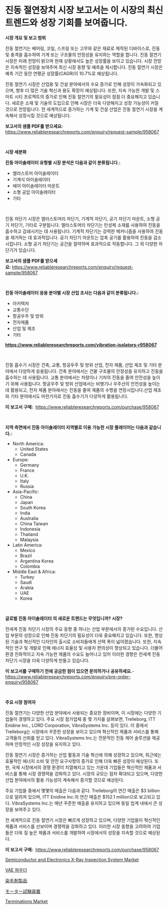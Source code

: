 <p><h1>진동 절연장치 시장 보고서는 이 시장의 최신 트렌드와 성장 기회를 보여줍니다.</h1></p><p><strong>시장 개요 및 보고 범위</strong></p>
<p><p>진동 절연기는 베어링, 코일, 스프링 또는 고무와 같은 재료로 제작된 디바이스로, 진동 및 충격을 흡수하여 기계 또는 구조물의 안정성을 유지하는 역할을 합니다. 진동 절연기 시장은 미래 전망이 밝으며 현재 상황에서도 높은 성장률을 보이고 있습니다. 시장 전망은 지속적인 성장을 보여주며 최신 시장 동향 및 예측을 제시합니다. 진동 절연기 시장은 예측 기간 동안 연평균 성장률(CAGR)이 10.7%로 예상됩니다.</p><p>진동 절연기 시장은 산업용 및 건설 분야에서의 수요 증가로 인해 성장이 가속화되고 있으며, 향후 더 많은 기술 혁신과 용도 확장이 예상됩니다. 또한, 지속 가능한 개발 및 스마트 시티 프로젝트의 증가로 인해 진동 절연기의 필요성이 점점 더 중요해지고 있습니다. 새로운 소재 및 기술의 도입으로 인해 시장은 더욱 다양해지고 성장 가능성이 커질 것으로 전망됩니다. 전 세계적으로 증가하는 기계 및 건설 산업은 진동 절연기 시장을 계속해서 성장시킬 것으로 예상됩니다.</p></p>
<p><strong>보고서의 샘플 PDF를 받으세요:</strong> <a href="https://www.reliableresearchreports.com/enquiry/request-sample/958067">https://www.reliableresearchreports.com/enquiry/request-sample/958067</a></p>
<p>&nbsp;</p>
<p><strong>시장 세분화</strong></p>
<p><strong>진동 아이솔레이터 유형별 시장 분석은 다음과 같이 분류됩니다.:</strong></p>
<p><ul><li>엘라스토머 아이솔레이터</li><li>기계식 아이솔레이터</li><li>에어 아이솔레이터 마운트</li><li>소형 공압 아이솔레이터</li><li>기타</li></ul></p>
<p>&nbsp;</p>
<p><p>진동 차단기 시장은 엘라스토머리 차단기, 기계적 차단기, 공기 차단기 마운트, 소형 공기 차단기, 기타로 구분됩니다. 엘라스토머리 차단기는 탄성체 소재를 사용하여 진동을 흡수하고 감쇄시키는 데 사용됩니다. 기계적 차단기는 강력한 메커니즘을 사용하여 진동을 제거하는 데 효과적입니다. 공기 차단기 마운트는 압축 공기를 활용하여 진동을 감소시킵니다. 소형 공기 차단기는 공간을 절약하며 효과적으로 작동합니다. 그 외 다양한 차단기가 있습니다.</p></p>
<p><strong>보고서의 샘플 PDF를 받으세요:</strong>&nbsp;<a href="https://www.reliableresearchreports.com/enquiry/request-sample/958067">https://www.reliableresearchreports.com/enquiry/request-sample/958067</a></p>
<p>&nbsp;</p>
<p><strong> 진동 아이솔레이터 응용 분야별 시장 산업 조사는 다음과 같이 분류됩니다.:</strong></p>
<p><ul><li>아키텍처</li><li>교통수단</li><li>항공우주 및 방위</li><li>전자제품</li><li>산업 및 제조</li><li>기타</li></ul></p>
<p><strong><a href="https://www.reliableresearchreports.com/vibration-isolators-r958067">https://www.reliableresearchreports.com/vibration-isolators-r958067</a></strong></p>
<p>&nbsp;</p>
<p><p>진동 흡수기 시장은 건축, 교통, 항공우주 및 방위 산업, 전자 제품, 산업 제조 및 기타 분야에서 다양하게 응용됩니다. 건축 분야에서는 건물 구조물의 안정성을 유지하고 진동을 흡수하는 데 사용됩니다. 교통 분야에서는 차량이나 기차의 진동을 줄여 안전성을 높이기 위해 사용됩니다. 항공우주 및 방위 산업에서는 비행기나 우주선의 안전성을 높이는 데 활용되고, 전자 제품 분야에서는 진동을 줄여 제품의 수명을 연장시킵니다.산업 제조와 기타 분야에서도 마찬가지로 진동 흡수기가 다양하게 활용됩니다.</p></p>
<p><strong>이 보고서 구매:</strong>&nbsp; <a href="https://www.reliableresearchreports.com/purchase/958067">https://www.reliableresearchreports.com/purchase/958067</a></p>
<p>&nbsp;</p>
<p><strong>지역 측면에서 진동 아이솔레이터 지역별로 이용 가능한 시장 플레이어는 다음과 같습니다.:</strong></p>
<p><ul>
    <li>
        North America:
        <ul>
            <li>United States</li>
            <li>Canada</li>
        </ul>
    </li>
    <li>
        Europe:
        <ul>
            <li>Germany</li>
            <li>France</li>
            <li>U.K.</li>
            <li>Italy</li>
            <li>Russia</li>
        </ul>
    </li>
    <li>
        Asia-Pacific:
        <ul>
            <li>China</li>
            <li>Japan</li>
            <li>South Korea</li>
            <li>India</li>
            <li>Australia</li>
            <li>China Taiwan</li>
            <li>Indonesia</li>
            <li>Thailand</li>
            <li>Malaysia</li>
        </ul>
    </li>
    <li>
        Latin America:
        <ul>
            <li>Mexico</li>
            <li>Brazil</li>
            <li>Argentina Korea</li>
            <li>Colombia</li>
        </ul>
    </li>
    <li>
        Middle East & Africa:
        <ul>
            <li>Turkey</li>
            <li>Saudi</li>
            <li>Arabia</li>
            <li>UAE</li>
            <li>Korea</li>
        </ul>
    </li>
    </ul></p>
<p>&nbsp;</p>
<p><strong>글로벌 진동 아이솔레이터 의 새로운 트렌드는 무엇입니까? 시장?</strong></p>
<p><p>전세계 진동 차단기 시장의 주요 동향 중 하나는 산업 부문에서의 증가된 수요입니다. 산업 부문의 성장으로 인해 진동 차단기의 필요성이 더욱 중요해지고 있습니다. 또한, 향상된 기술과 혁신적인 디자인의 출시로 소비자들에게 선택 폭이 넓어졌습니다. 또한, 지속적인 연구 및 개발로 인해 에너지 효율성 및 사용자 편의성이 향상되고 있습니다. 더불어 환경 친화적이고 지속 가능한 제품의 수요도 늘어나고 있어 이러한 경향은 전세계 진동 차단기 시장을 더욱 다양하게 만들고 있습니다.</p></p>
<p><strong>이 보고서를 구매하기 전에 궁금한 점이 있으면 문의하거나 공유하세요.</strong>- <a href="https://www.reliableresearchreports.com/enquiry/pre-order-enquiry/958067">https://www.reliableresearchreports.com/enquiry/pre-order-enquiry/958067</a></p>
<p>&nbsp;</p>
<p><strong>주요 시장 참여자</strong></p>
<p><p>진동 절연기는 다양한 산업 분야에서 사용되는 중요한 장비이며, 이 시장에는 다양한 기업들이 경쟁하고 있다. 주요 시장 참가업체 중 몇 가지를 살펴보면, Trelleborg, ITT Enidine Inc., LORD Corporation, VibraSystems Inc. 등이 있다. 이 중에서 Trelleborg는 시장에서 꾸준한 성장을 보이고 있으며 혁신적인 제품과 서비스를 통해 고객들의 신뢰를 얻고 있다. VibraSystems Inc.는 전문적인 진동 제어 솔루션을 제공하며 안정적인 시장 성장을 유지하고 있다.</p><p>진동 절연기 시장은 증가하는 산업 활동과 기술 혁신에 의해 성장하고 있으며, 최근에는 효율적인 에너지 소비 및 안전 요구사항의 증가로 인해 더욱 빠른 성장이 예상된다. 또한, 국제 시장에서의 경쟁 환경이 치열해지고 있는 가운데 기업들은 혁신적인 제품과 서비스를 통해 시장 경쟁력을 강화하고 있다. 시장의 규모는 점차 확대되고 있으며, 다양한 산업 분야에서의 활용 가능성이 계속해서 증가할 것으로 예상된다.</p><p>주요 기업들 중에서 몇몇의 매출은 다음과 같다. Trelleborg의 연간 매출은 $3 billion으로 알려져 있으며, ITT Enidine Inc.의 연간 매출은 $152.1 million으로 보고되고 있다. VibraSystems Inc.는 매년 꾸준한 매출을 유지하고 있으며 동일 업계 내에서 큰 성장을 보여주고 있다.</p><p>전 세계적으로 진동 절연기 시장은 빠르게 성장하고 있으며, 다양한 기업들이 혁신적인 제품과 서비스를 선보이며 경쟁력을 강화하고 있다. 이러한 시장 동향을 고려하여 기업들은 더욱 질 높은 제품과 서비스를 개발하여 시장에서의 성장을 지속할 것으로 예상된다.</p></p>
<p><strong>이 보고서 구매:</strong>&nbsp;&nbsp;<a href="https://www.reliableresearchreports.com/purchase/958067">https://www.reliableresearchreports.com/purchase/958067</a></p>
<p><p><a href="https://issuu.com/reportprime-2/docs/semiconductor-and-electronics-x-ray-inspection-sys">Semiconductor and Electronics X-Ray Inspection System Market</a></p><p><a href="https://github.com/GabrielBlanda5656/Market-Research-Report-List-1/blob/main/168702717445.md">VAE 파우더</a></p><p><a href="https://github.com/EstelWisozk1/Market-Research-Report-List-1/blob/main/209253818721.md">染毛剤製品</a></p><p><a href="https://medium.com/@urinalisis45667/%E3%83%A2%E3%83%BC%E3%82%BF%E3%83%BC%E3%83%86%E3%82%B9%E3%83%88%E8%A3%85%E7%BD%AE%E5%B8%82%E5%A0%B4-2031%E5%B9%B4%E3%81%BE%E3%81%A7%E3%81%AE%E6%88%90%E5%8A%9F%E3%81%99%E3%82%8B%E3%83%93%E3%82%B8%E3%83%8D%E3%82%B9%E6%88%A6%E7%95%A5%E3%81%AE%E9%8D%B5-4a2608cdc64a">モーター試験装置</a></p><p><a href="https://www.linkedin.com/pulse/terminations-market-goal-estimating-size-future-growth-potential-jrerf?trackingId=LoVwY8hCdQ5VCYRcLep13g%3D%3D">Terminations Market</a></p></p>